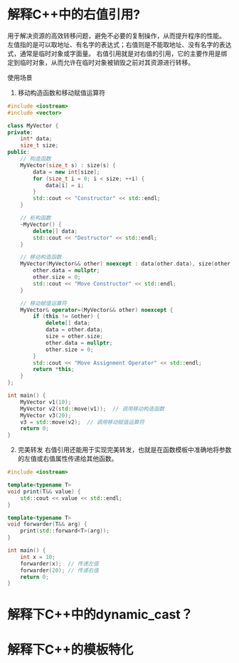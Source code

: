 # 解释C++中的右值引用?
用于解决资源的高效转移问题，避免不必要的复制操作，从而提升程序的性能。
左值指的是可以取地址、有名字的表达式；右值则是不能取地址、没有名字的表达式，通常是临时对象或字面量。
右值引用就是对右值的引用，它的主要作用是绑定到临时对象，从而允许在临时对象被销毁之前对其资源进行转移。

使用场景
1. 移动构造函数和移动赋值运算符
```C++
#include <iostream>
#include <vector>

class MyVector {
private:
    int* data;
    size_t size;
public:
    // 构造函数
    MyVector(size_t s) : size(s) {
        data = new int[size];
        for (size_t i = 0; i < size; ++i) {
            data[i] = i;
        }
        std::cout << "Constructor" << std::endl;
    }

    // 析构函数
    ~MyVector() {
        delete[] data;
        std::cout << "Destructor" << std::endl;
    }

    // 移动构造函数
    MyVector(MyVector&& other) noexcept : data(other.data), size(other.size) {
        other.data = nullptr;
        other.size = 0;
        std::cout << "Move Constructor" << std::endl;
    }

    // 移动赋值运算符
    MyVector& operator=(MyVector&& other) noexcept {
        if (this != &other) {
            delete[] data;
            data = other.data;
            size = other.size;
            other.data = nullptr;
            other.size = 0;
        }
        std::cout << "Move Assignment Operator" << std::endl;
        return *this;
    }
};

int main() {
    MyVector v1(10);
    MyVector v2(std::move(v1));  // 调用移动构造函数
    MyVector v3(20);
    v3 = std::move(v2);  // 调用移动赋值运算符
    return 0;
}
```
2. 完美转发
右值引用还能用于实现完美转发，也就是在函数模板中准确地将参数的左值或右值属性传递给其他函数。
```C++
#include <iostream>

template<typename T>
void print(T&& value) {
    std::cout << value << std::endl;
}

template<typename T>
void forwarder(T&& arg) {
    print(std::forward<T>(arg));
}

int main() {
    int x = 10;
    forwarder(x);  // 传递左值
    forwarder(20); // 传递右值
    return 0;
}
```

# 解释下C++中的dynamic_cast？



# 解释下C++的模板特化
